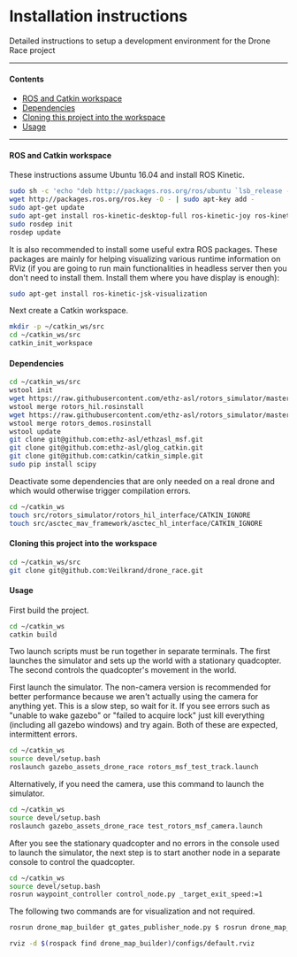 # Installation instructions

Detailed instructions to setup a development environment for the Drone Race project

---

#### Contents

* [ROS and Catkin workspace](#ros-and-catkin-workspace)
* [Dependencies](#dependencies)
* [Cloning this project into the workspace](#cloning-this-project-into-the-workspace)
* [Usage](#usage)

---

#### ROS and Catkin workspace

These instructions assume Ubuntu 16.04 and install ROS Kinetic.

```sh
sudo sh -c 'echo "deb http://packages.ros.org/ros/ubuntu `lsb_release -sc` main" > /etc/apt/sources.list.d/ros-latest.list'
wget http://packages.ros.org/ros.key -O - | sudo apt-key add -
sudo apt-get update
sudo apt-get install ros-kinetic-desktop-full ros-kinetic-joy ros-kinetic-octomap-ros ros-kinetic-mavlink python-wstool python-catkin-tools protobuf-compiler libgoogle-glog-dev ros-kinetic-control-toolbox autoconf
sudo rosdep init
rosdep update
```

It is also recommended to install some useful extra ROS packages. These packages are mainly for helping visualizing various runtime information on RViz (if you are going to run main functionalities in headless server then you don't need to install them. Install them where you have display is enough): 
```sh
sudo apt-get install ros-kinetic-jsk-visualization
```

Next create a Catkin workspace.

```sh
mkdir -p ~/catkin_ws/src
cd ~/catkin_ws/src
catkin_init_workspace
```

#### Dependencies

```sh
cd ~/catkin_ws/src
wstool init
wget https://raw.githubusercontent.com/ethz-asl/rotors_simulator/master/rotors_hil.rosinstall
wstool merge rotors_hil.rosinstall
wget https://raw.githubusercontent.com/ethz-asl/rotors_simulator/master/rotors_demos.rosinstall
wstool merge rotors_demos.rosinstall
wstool update
git clone git@github.com:ethz-asl/ethzasl_msf.git
git clone git@github.com:ethz-asl/glog_catkin.git
git clone git@github.com:catkin/catkin_simple.git
sudo pip install scipy
```

Deactivate some dependencies that are only needed on a real drone and which would otherwise
trigger compilation errors.

```sh
cd ~/catkin_ws
touch src/rotors_simulator/rotors_hil_interface/CATKIN_IGNORE
touch src/asctec_mav_framework/asctec_hl_interface/CATKIN_IGNORE
```

#### Cloning this project into the workspace

```sh
cd ~/catkin_ws/src
git clone git@github.com:Veilkrand/drone_race.git
```

#### Usage

First build the project.

```sh
cd ~/catkin_ws
catkin build
```

Two launch scripts must be run together in separate terminals. The first launches the simulator
and sets up the world with a stationary quadcopter. The second controls the quadcopter's movement
in the world.

First launch the simulator. The non-camera version is recommended for better performance because
we aren't actually using the camera for anything yet. This is a slow step, so wait for it. If
you see errors such as "unable to wake gazebo" or "failed to acquire lock" just kill everything
(including all gazebo windows) and try again. Both of these are expected, intermittent errors.

```sh
cd ~/catkin_ws
source devel/setup.bash
roslaunch gazebo_assets_drone_race rotors_msf_test_track.launch
```

Alternatively, if you need the camera, use this command to launch the simulator.

```sh
cd ~/catkin_ws
source devel/setup.bash
roslaunch gazebo_assets_drone_race test_rotors_msf_camera.launch
```

After you see the stationary quadcopter and no errors in the console used to launch the simulator,
the next step is to start another node in a separate console to control the quadcopter.

```sh
cd ~/catkin_ws
source devel/setup.bash
rosrun waypoint_controller control_node.py _target_exit_speed:=1
```

The following two commands are for visualization and not required.

```sh
rosrun drone_map_builder gt_gates_publisher_node.py $ rosrun drone_map_builder observed_gates_map_node.py
```

```sh
rviz -d $(rospack find drone_map_builder)/configs/default.rviz
```
